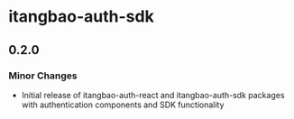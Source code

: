 # itangbao-auth-sdk

## 0.2.0

### Minor Changes

- Initial release of itangbao-auth-react and itangbao-auth-sdk packages with authentication components and SDK functionality
